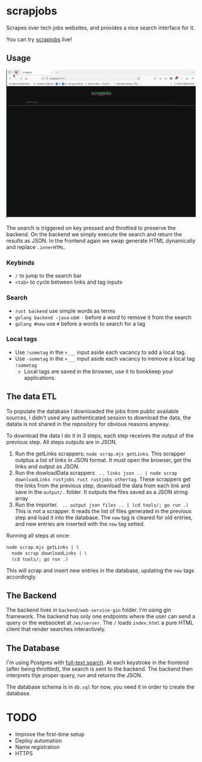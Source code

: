 # scrapjobs

Scrapes over tech jobs websites, and provides a
nice search interface for it.

You can try [scrapjobs](http://vps54925.publiccloud.com.br:8080/) live!

## Usage

![scrapjobs demo](images/scrapjobs.gif)

The search is triggered on key pressed and throttled to preserve the backend.
On the backend we simply execute the search and return the results as JSON. In
the frontend again we swap generate HTML dynamically and replace `.innerHTML`.

### Keybinds

* `/` to jump to the search bar
* `<tab>` to cycle between links and tag inputs

### Search

* `rust backend` use simple words as terms 
* `golang backend -java` use `-` before a word to remove it from the search
* `golang #new` use `#` before a words to search for a tag

### Local tags

* Use `!sometag` in the `>___` input aside each vacancy to add a local tag.
* Use `-sometag` in the `>___` input aside each vacancy to iremove a local tag `!sometag`
    * Local tags are saved in the browser, use it to bookkeep your applications. 

## The data ETL

To populate the database I downloaded the jobs from public available sources,
I didn't used any authenticated session to download the data, the datata is not
shared in the repository for obvious reasons anyway.

To download the data I do it in 3 steps, each step receives the output of
the previous step. All steps outputs are in JSON.

1. Run the getLinks scrappers: `node scrap.mjs getLinks`. This scrapper
   outptus a list of links in JSON format. It must open the browser, get the
   links and output as JSON.
2. Run the dowloadData scrappers ` .. links json .. | node scrap downloadLinks
 rustjobs rust rustjobs othertag`. These scrappers get the links from the
   previous step, download the data from each link and save in the `output/.`
   folder. It outputs the files saved as a JSON string array
3. Run the importer. ` .. output json files .. | (cd tools/; go run .)` This is
   not a scrapper. It reads the list of files generated in the previous step
and load it into the database. The `new` tag is cleared for old entries, and
new entries are inserted with the `new` tag setted.

Running all steps at once:

```
node scrap.mjs getLinks | \
  node scrap downloadLinks | \
  (cd tools/; go run .)
```

This will scrap and insert new entries in the database, updating the
`new` tags accordingly.

## The Backend

The backend lives in `backend/web-service-gin` folder. I'm using gin framework.
The backend has only one endpoints where the user can send a query or the websocket
at `/ws/server`. The `/` loads `index.html` a pure HTML client that
render searches interactively.

## The Database

I'm using Postgres with [full-text search](https://www.postgresql.org/docs/current/textsearch.html).
At each keystroke in the frontend (after being throttled), the search is sent to the backend. The
backend then interprets thje proper query, run and returns the JSON.

The database schema is in `db.sql` for now, you need it in order to create the database.


# TODO

* Improve the first-time setup 
* Deploy automation
* Name registration
* HTTPS
